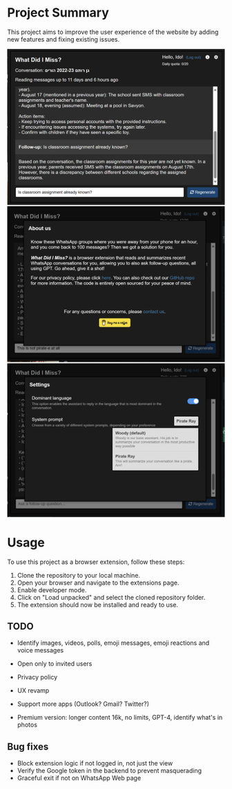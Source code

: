 # Project Summary

This project aims to improve the user experience of the website by adding new features and fixing existing issues.

![Summary](image.png)
![About page](image-1.png)
![Settings page](image-2.png)

# Usage

To use this project as a browser extension, follow these steps:

1. Clone the repository to your local machine.
2. Open your browser and navigate to the extensions page.
3. Enable developer mode.
4. Click on "Load unpacked" and select the cloned repository folder.
5. The extension should now be installed and ready to use.

## TODO
* Identify images, videos, polls, emoji messages, emoji reactions and voice messages
* Open only to invited users
* Privacy policy

* UX revamp
* Support more apps (Outlook? Gmail? Twitter?)
* Premium version: longer content 16k, no limits, GPT-4, identify what's in photos

## Bug fixes
* Block extension logic if not logged in, not just the view
* Verify the Google token in the backend to prevent masquerading
* Graceful exit if not on WhatsApp Web page